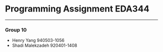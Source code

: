 # Programming Assignment EDA344
----------------
### Group 10
* Henry Yang 940503-1056
* Shadi Malekzadeh 920401-1408
